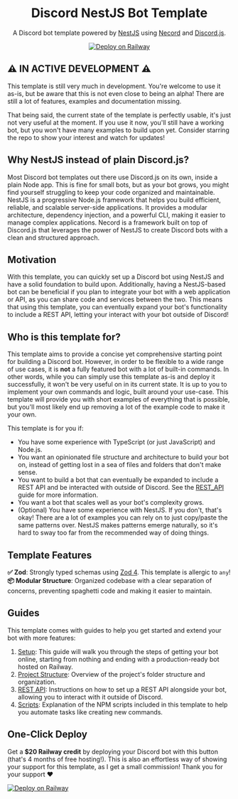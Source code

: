 <p align="center">
    <h1 align="center">Discord NestJS Bot Template</h1>
</p>

<p align="center">
A Discord bot template powered by <a href="https://nestjs.com/" target="_blank">NestJS</a> using <a href="https://necord.org/" target="_blank">Necord</a> and <a href="https://discord.js.org/" target="_blank">Discord.js</a>.
</p>

<p align="center">
    <a href="https://railway.com/deploy/discord-nestjs-bot?referralCode=maxijonson" target="_blank">
        <img src="https://railway.com/button.svg" alt="Deploy on Railway" />
    </a>
</p>

## ⚠️ IN ACTIVE DEVELOPMENT ⚠️

This template is still very much in development. You're welcome to use it as-is, but be aware that this is not even close to being an alpha! There are still a lot of features, examples and documentation missing.

That being said, the current state of the template is perfectly usable, it's just not very useful at the moment. If you use it now, you'll still have a working bot, but you won't have many examples to build upon yet. Consider starring the repo to show your interest and watch for updates!

## Why NestJS instead of plain Discord.js?

Most Discord bot templates out there use Discord.js on its own, inside a plain Node app. This is fine for small bots, but as your bot grows, you might find yourself struggling to keep your code organized and maintainable. NestJS is a progressive Node.js framework that helps you build efficient, reliable, and scalable server-side applications. It provides a modular architecture, dependency injection, and a powerful CLI, making it easier to manage complex applications. Necord is a framework built on top of Discord.js that leverages the power of NestJS to create Discord bots with a clean and structured approach.

## Motivation

With this template, you can quickly set up a Discord bot using NestJS and have a solid foundation to build upon. Additionally, having a NestJS-based bot can be beneficial if you plan to integrate your bot with a web application or API, as you can share code and services between the two. This means that using this template, you can eventually expand your bot's functionality to include a REST API, letting your interact with your bot outside of Discord!

## Who is this template for?

This template aims to provide a concise yet comprehensive starting point for building a Discord bot. However, in order to be flexible to a wide range of use cases, it is **not** a fully featured bot with a lot of built-in commands. In other words, while you can simply use this template as-is and deploy it successfully, it won't be very useful on in its current state. It is up to you to implement your own commands and logic, built around your use-case. This template will provide you with short examples of everything that is possible, but you'll most likely end up removing a lot of the example code to make it your own.

This template is for you if:
- You have some experience with TypeScript (or just JavaScript) and Node.js.
- You want an opinionated file structure and architecture to build your bot on, instead of getting lost in a sea of files and folders that don't make sense.
- You want to build a bot that can eventually be expanded to include a REST API and be interacted with outside of Discord. See the [REST_API](guides/2-REST_API.md) guide for more information.
- You want a bot that scales well as your bot's complexity grows.
- (Optional) You have some experience with NestJS. If you don't, that's okay! There are a lot of examples you can rely on to just copy/paste the same patterns over. NestJS makes patterns emerge naturally, so it's hard to sway too far from the recommended way of doing things.

## Template Features

**✅ Zod**: Strongly typed schemas using [Zod 4](https://zod.dev/). This template is allergic to `any`! \
**📦 Modular Structure**: Organized codebase with a clear separation of concerns, preventing spaghetti code and making it easier to maintain.

## Guides

This template comes with guides to help you get started and extend your bot with more features:

1. [Setup](guides/SETUP.md): This guide will walk you through the steps of getting your bot online, starting from nothing and ending with a production-ready bot hosted on Railway.
2. [Project Structure](guides/PROJECT_STRUCTURE.md): Overview of the project's folder structure and organization.
3. [REST API](guides/REST_API.md): Instructions on how to set up a REST API alongside your bot, allowing you to interact with it outside of Discord.
4. [Scripts](guides/SCRIPTS.md): Explanation of the NPM scripts included in this template to help you automate tasks like creating new commands.

## One-Click Deploy

Get a **$20 Railway credit** by deploying your Discord bot with this button (that's 4 months of free hosting!). This is also an effortless way of showing your support for this template, as I get a small commission! Thank you for your support ♥️

[![Deploy on Railway](https://railway.com/button.svg)](https://railway.com/deploy/discord-nestjs-bot?referralCode=maxijonson)
